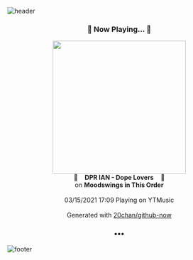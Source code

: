 ![header](https://capsule-render.vercel.app/api?type=wave&height=170&section=header&text=Hi.%20I'm%20SHIFT&fontColor=090707&fontAlignX=45&fontAlignY=65&fontSize=100)

<h3 align="center">🎵 Now Playing... 🎵</h3>
<p align="center">
  <a href="https://music.youtube.com/watch?v=xcY3SXDOvwg">
    <img width="300" src="https://lh3.googleusercontent.com/2K7Nc8tN5PHw5nCMp9gV1hsr9DhEFTDUPNALeDzPGVePPOym0FpXQ1qHyhTg0IzY71AFAXpaNlH7Dbs">
  </a>
  <br>
  🎵&nbsp&nbsp&nbsp <b>DPR IAN - Dope Lovers</b> &nbsp&nbsp&nbsp🎵
  <br>
  on <b>Moodswings in This Order</b>
  
  <br />
  <br />
  03/15/2021 17:09 Playing on YTMusic
  <br />
  <br />
  Generated with <a href="https://github.com/20chan/github-now">20chan/github-now</a>
</p>

<h3 align="center">•••</h3>

![footer](https://capsule-render.vercel.app/api?type=wave&height=150&section=footer)
